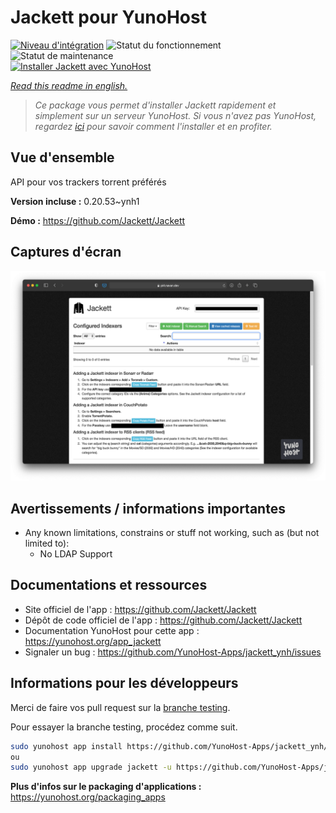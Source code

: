 <!--
N.B.: This README was automatically generated by https://github.com/YunoHost/apps/tree/master/tools/README-generator
It shall NOT be edited by hand.
-->

# Jackett pour YunoHost

[![Niveau d'intégration](https://dash.yunohost.org/integration/jackett.svg)](https://dash.yunohost.org/appci/app/jackett) ![Statut du fonctionnement](https://ci-apps.yunohost.org/ci/badges/jackett.status.svg) ![Statut de maintenance](https://ci-apps.yunohost.org/ci/badges/jackett.maintain.svg)  
[![Installer Jackett avec YunoHost](https://install-app.yunohost.org/install-with-yunohost.svg)](https://install-app.yunohost.org/?app=jackett)

*[Read this readme in english.](./README.md)*

> *Ce package vous permet d'installer Jackett rapidement et simplement sur un serveur YunoHost.
Si vous n'avez pas YunoHost, regardez [ici](https://yunohost.org/#/install) pour savoir comment l'installer et en profiter.*

## Vue d'ensemble

API pour vos trackers torrent préférés

**Version incluse :** 0.20.53~ynh1

**Démo :** https://github.com/Jackett/Jackett

## Captures d'écran

![Capture d'écran de Jackett](./doc/screenshots/demo.png)

## Avertissements / informations importantes

* Any known limitations, constrains or stuff not working, such as (but not limited to):
    * No LDAP Support
## Documentations et ressources

* Site officiel de l'app : <https://github.com/Jackett/Jackett>
* Dépôt de code officiel de l'app : <https://github.com/Jackett/Jackett>
* Documentation YunoHost pour cette app : <https://yunohost.org/app_jackett>
* Signaler un bug : <https://github.com/YunoHost-Apps/jackett_ynh/issues>

## Informations pour les développeurs

Merci de faire vos pull request sur la [branche testing](https://github.com/YunoHost-Apps/jackett_ynh/tree/testing).

Pour essayer la branche testing, procédez comme suit.

``` bash
sudo yunohost app install https://github.com/YunoHost-Apps/jackett_ynh/tree/testing --debug
ou
sudo yunohost app upgrade jackett -u https://github.com/YunoHost-Apps/jackett_ynh/tree/testing --debug
```

**Plus d'infos sur le packaging d'applications :** <https://yunohost.org/packaging_apps>
